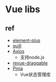 # Vue libs

## ref
+ [element-plus](https://element-plus.org/en-US/component/upload.html)
+ [quill](https://vueup.github.io/vue-quill/)
+ [Axios](https://v2.vuejs.org/v2/cookbook/using-axios-to-consume-apis.html?redirect=true)
    + 支持node.js
+ [revue-draggable](https://github.com/bcakmakoglu/revue-draggable)
+ [Pinia](https://pinia.vuejs.org/zh/introduction.html)
    + Vue状态管理库